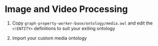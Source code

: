 
# Image and Video Processing

1. Copy `graph-property-worker-base/ontology/media.owl` and edit the `<!ENTITY>` definitions to suit your exiting ontology

1. Import your custom media ontology
